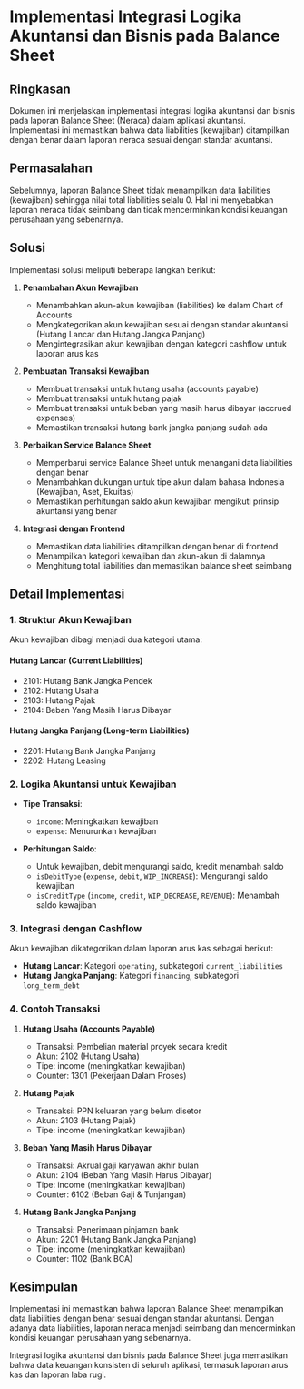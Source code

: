 # Implementasi Integrasi Logika Akuntansi dan Bisnis pada Balance Sheet

## Ringkasan

Dokumen ini menjelaskan implementasi integrasi logika akuntansi dan bisnis pada laporan Balance Sheet (Neraca) dalam aplikasi akuntansi. Implementasi ini memastikan bahwa data liabilities (kewajiban) ditampilkan dengan benar dalam laporan neraca sesuai dengan standar akuntansi.

## Permasalahan

Sebelumnya, laporan Balance Sheet tidak menampilkan data liabilities (kewajiban) sehingga nilai total liabilities selalu 0. Hal ini menyebabkan laporan neraca tidak seimbang dan tidak mencerminkan kondisi keuangan perusahaan yang sebenarnya.

## Solusi

Implementasi solusi meliputi beberapa langkah berikut:

1. **Penambahan Akun Kewajiban**
   - Menambahkan akun-akun kewajiban (liabilities) ke dalam Chart of Accounts
   - Mengkategorikan akun kewajiban sesuai dengan standar akuntansi (Hutang Lancar dan Hutang Jangka Panjang)
   - Mengintegrasikan akun kewajiban dengan kategori cashflow untuk laporan arus kas

2. **Pembuatan Transaksi Kewajiban**
   - Membuat transaksi untuk hutang usaha (accounts payable)
   - Membuat transaksi untuk hutang pajak
   - Membuat transaksi untuk beban yang masih harus dibayar (accrued expenses)
   - Memastikan transaksi hutang bank jangka panjang sudah ada

3. **Perbaikan Service Balance Sheet**
   - Memperbarui service Balance Sheet untuk menangani data liabilities dengan benar
   - Menambahkan dukungan untuk tipe akun dalam bahasa Indonesia (Kewajiban, Aset, Ekuitas)
   - Memastikan perhitungan saldo akun kewajiban mengikuti prinsip akuntansi yang benar

4. **Integrasi dengan Frontend**
   - Memastikan data liabilities ditampilkan dengan benar di frontend
   - Menampilkan kategori kewajiban dan akun-akun di dalamnya
   - Menghitung total liabilities dan memastikan balance sheet seimbang

## Detail Implementasi

### 1. Struktur Akun Kewajiban

Akun kewajiban dibagi menjadi dua kategori utama:

#### Hutang Lancar (Current Liabilities)
- 2101: Hutang Bank Jangka Pendek
- 2102: Hutang Usaha
- 2103: Hutang Pajak
- 2104: Beban Yang Masih Harus Dibayar

#### Hutang Jangka Panjang (Long-term Liabilities)
- 2201: Hutang Bank Jangka Panjang
- 2202: Hutang Leasing

### 2. Logika Akuntansi untuk Kewajiban

- **Tipe Transaksi**:
  - `income`: Meningkatkan kewajiban
  - `expense`: Menurunkan kewajiban

- **Perhitungan Saldo**:
  - Untuk kewajiban, debit mengurangi saldo, kredit menambah saldo
  - `isDebitType` (`expense`, `debit`, `WIP_INCREASE`): Mengurangi saldo kewajiban
  - `isCreditType` (`income`, `credit`, `WIP_DECREASE`, `REVENUE`): Menambah saldo kewajiban

### 3. Integrasi dengan Cashflow

Akun kewajiban dikategorikan dalam laporan arus kas sebagai berikut:

- **Hutang Lancar**: Kategori `operating`, subkategori `current_liabilities`
- **Hutang Jangka Panjang**: Kategori `financing`, subkategori `long_term_debt`

### 4. Contoh Transaksi

1. **Hutang Usaha (Accounts Payable)**
   - Transaksi: Pembelian material proyek secara kredit
   - Akun: 2102 (Hutang Usaha)
   - Tipe: income (meningkatkan kewajiban)
   - Counter: 1301 (Pekerjaan Dalam Proses)

2. **Hutang Pajak**
   - Transaksi: PPN keluaran yang belum disetor
   - Akun: 2103 (Hutang Pajak)
   - Tipe: income (meningkatkan kewajiban)

3. **Beban Yang Masih Harus Dibayar**
   - Transaksi: Akrual gaji karyawan akhir bulan
   - Akun: 2104 (Beban Yang Masih Harus Dibayar)
   - Tipe: income (meningkatkan kewajiban)
   - Counter: 6102 (Beban Gaji & Tunjangan)

4. **Hutang Bank Jangka Panjang**
   - Transaksi: Penerimaan pinjaman bank
   - Akun: 2201 (Hutang Bank Jangka Panjang)
   - Tipe: income (meningkatkan kewajiban)
   - Counter: 1102 (Bank BCA)

## Kesimpulan

Implementasi ini memastikan bahwa laporan Balance Sheet menampilkan data liabilities dengan benar sesuai dengan standar akuntansi. Dengan adanya data liabilities, laporan neraca menjadi seimbang dan mencerminkan kondisi keuangan perusahaan yang sebenarnya.

Integrasi logika akuntansi dan bisnis pada Balance Sheet juga memastikan bahwa data keuangan konsisten di seluruh aplikasi, termasuk laporan arus kas dan laporan laba rugi. 